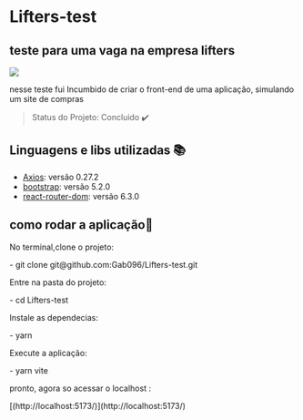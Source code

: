 # Lifters-test

## teste para uma vaga na empresa lifters

<img src="https://lh3.googleusercontent.com/6ts8VGquRhAhKc7lU_me8D5zOR_VCNvULwKw4zPAkIOkCNzRGt50c1BYZMRphmfLsom-mEzS1Rid_Z1fI_Dz86EfGbbDtEEowM2u4i0NOL2XRikT36RrpNjcCt9qDcjoqrNILQWy5c1XilnNEU8XfZIc_HD5RjKymcbp2snpenqx8196augTd10QI3jRBSgyfC_vsI6vtmLn8m8kNJAgAaj56MwXDRawytgsYa-9bOBpIE5w_19MMfJM3clEwNBpM1qL-yfaxhKCagalK7gq-kJEOlaFdEJ4fD-S6l6fcdfGOWQ92PVwqnWkMefp37vbBOtwbEYXbNv_xg_y8wZZfjUuE2iNmKPUh2KXy86UDQtuqfhrVBli6acgqdoao4CDoB82riWiv_pp4g8SABiMZgkrjvj9ciRvklYQ8QTKb0Mq3Wapoj0pn5iNy_m0qXjtW0YLvMuAsFaJuAb4gI-ajE4fNItfZyT5x00_dGIa3ttWJCSuPFyaJVFhQKE43P5ps2kzzHtZWVjoNGS4GMimLPT-SNjMZBYUyGFlzi57KCwBiyr-ZXlJgFDjIf5YcfnzQiJNi34-y2-P3RrrEy3_vgSGjbINRa3qnkgnnwTDhFckUstSwa99didiOgq8T-v52j90pWLg_3vrnb8O1N_P8cq9t9trdWpZ7ANqCg6eOrQ0jI6y2YlqEEcIbjkltNDwLm5NeuWoLkQxE0338E_sEC73kkwDA8WQyvH1H9pKeT8GgholMLKaJ3iUjuEn2FJilxib0npB5Ju_WTEYg996H9yppb0P31E2=w1355-h651-no?authuser=0"/>

<p> nesse teste fui Incumbido de criar o front-end de uma aplicação, simulando um site de compras </p>

> Status do Projeto: Concluido :heavy_check_mark:

## Linguagens e libs utilizadas :books:

- [Axios](https://axios-http.com/): versão 0.27.2 
- [bootstrap](https://getbootstrap.com/): versão 5.2.0
- [react-router-dom](https://reactrouter.com/docs/en/v6): versão 6.3.0

## como rodar a aplicação:dash:

<p>No terminal,clone o projeto:</p>
- git clone git@github.com:Gab096/Lifters-test.git
<p>Entre na pasta do projeto:</p>
- cd Lifters-test 
<p>Instale as dependecias:</p>
- yarn
<p>Execute a aplicação:</p>
- yarn vite
<p>pronto, agora so acessar o localhost :</p> [(http://localhost:5173/)](http://localhost:5173/) 
